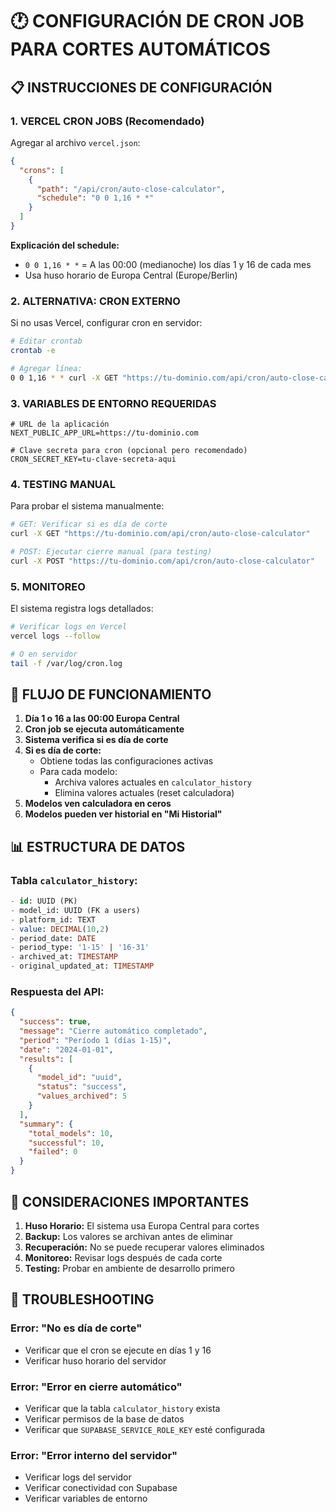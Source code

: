 # 🕐 CONFIGURACIÓN DE CRON JOB PARA CORTES AUTOMÁTICOS

## 📋 INSTRUCCIONES DE CONFIGURACIÓN

### **1. VERCEL CRON JOBS (Recomendado)**

Agregar al archivo `vercel.json`:

```json
{
  "crons": [
    {
      "path": "/api/cron/auto-close-calculator",
      "schedule": "0 0 1,16 * *"
    }
  ]
}
```

**Explicación del schedule:**
- `0 0 1,16 * *` = A las 00:00 (medianoche) los días 1 y 16 de cada mes
- Usa huso horario de Europa Central (Europe/Berlin)

### **2. ALTERNATIVA: CRON EXTERNO**

Si no usas Vercel, configurar cron en servidor:

```bash
# Editar crontab
crontab -e

# Agregar línea:
0 0 1,16 * * curl -X GET "https://tu-dominio.com/api/cron/auto-close-calculator"
```

### **3. VARIABLES DE ENTORNO REQUERIDAS**

```env
# URL de la aplicación
NEXT_PUBLIC_APP_URL=https://tu-dominio.com

# Clave secreta para cron (opcional pero recomendado)
CRON_SECRET_KEY=tu-clave-secreta-aqui
```

### **4. TESTING MANUAL**

Para probar el sistema manualmente:

```bash
# GET: Verificar si es día de corte
curl -X GET "https://tu-dominio.com/api/cron/auto-close-calculator"

# POST: Ejecutar cierre manual (para testing)
curl -X POST "https://tu-dominio.com/api/cron/auto-close-calculator"
```

### **5. MONITOREO**

El sistema registra logs detallados:

```bash
# Verificar logs en Vercel
vercel logs --follow

# O en servidor
tail -f /var/log/cron.log
```

## 🔄 FLUJO DE FUNCIONAMIENTO

1. **Día 1 o 16 a las 00:00 Europa Central**
2. **Cron job se ejecuta automáticamente**
3. **Sistema verifica si es día de corte**
4. **Si es día de corte:**
   - Obtiene todas las configuraciones activas
   - Para cada modelo:
     - Archiva valores actuales en `calculator_history`
     - Elimina valores actuales (reset calculadora)
5. **Modelos ven calculadora en ceros**
6. **Modelos pueden ver historial en "Mi Historial"**

## 📊 ESTRUCTURA DE DATOS

### **Tabla `calculator_history`:**
```sql
- id: UUID (PK)
- model_id: UUID (FK a users)
- platform_id: TEXT
- value: DECIMAL(10,2)
- period_date: DATE
- period_type: '1-15' | '16-31'
- archived_at: TIMESTAMP
- original_updated_at: TIMESTAMP
```

### **Respuesta del API:**
```json
{
  "success": true,
  "message": "Cierre automático completado",
  "period": "Período 1 (días 1-15)",
  "date": "2024-01-01",
  "results": [
    {
      "model_id": "uuid",
      "status": "success",
      "values_archived": 5
    }
  ],
  "summary": {
    "total_models": 10,
    "successful": 10,
    "failed": 0
  }
}
```

## 🚨 CONSIDERACIONES IMPORTANTES

1. **Huso Horario:** El sistema usa Europa Central para cortes
2. **Backup:** Los valores se archivan antes de eliminar
3. **Recuperación:** No se puede recuperar valores eliminados
4. **Monitoreo:** Revisar logs después de cada corte
5. **Testing:** Probar en ambiente de desarrollo primero

## 🔧 TROUBLESHOOTING

### **Error: "No es día de corte"**
- Verificar que el cron se ejecute en días 1 y 16
- Verificar huso horario del servidor

### **Error: "Error en cierre automático"**
- Verificar que la tabla `calculator_history` exista
- Verificar permisos de la base de datos
- Verificar que `SUPABASE_SERVICE_ROLE_KEY` esté configurada

### **Error: "Error interno del servidor"**
- Verificar logs del servidor
- Verificar conectividad con Supabase
- Verificar variables de entorno
